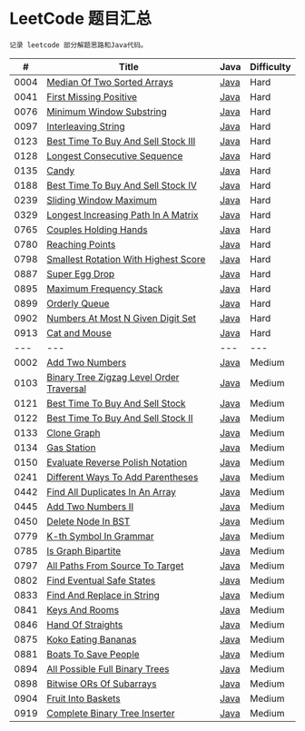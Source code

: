 
# LeetCode 题目汇总

`记录 leetcode 部分解题思路和Java代码。`

| # | Title | Java | Difficulty |
| --- | ----- | -------- | ---------- |
| 0004 | [Median Of Two Sorted Arrays](https://leetcode.com/problems/median-of-two-sorted-arrays/) | [Java](./src/main/java/me/meet/leetcode/hard/MedianOfTwoSortedArrays.java) | Hard |
| 0041 | [First Missing Positive](https://leetcode.com/problems/first-missing-positive/) | [Java](./src/main/java/me/meet/leetcode/hard/FirstMissingPositive.java) | Hard |
| 0076 | [Minimum Window Substring](https://leetcode.com/problems/minimum-window-substring/) | [Java](./src/main/java/me/meet/leetcode/hard/MinimumWindowSubsequence.java) | Hard |
| 0097 | [Interleaving String](https://leetcode.com/problems/interleaving-string/) | [Java](./src/main/java/me/meet/leetcode/hard/InterleavingString.java) | Hard |
| 0123 | [Best Time To Buy And Sell Stock III](https://leetcode.com/problems/best-time-to-buy-and-sell-stock-iii/) | [Java](./src/main/java/me/meet/leetcode/hard/BestTimeToBuyAndSellStockIII.java) | Hard |
| 0128 | [Longest Consecutive Sequence](https://leetcode.com/problems/longest-consecutive-sequence/) | [Java](./src/main/java/me/meet/leetcode/hard/LongestConsecutiveSequence.java) | Hard |
| 0135 | [Candy](https://leetcode.com/problems/candy/) | [Java](./src/main/java/me/meet/leetcode/hard/Candy.java) | Hard |
| 0188 | [Best Time To Buy And Sell Stock IV](https://leetcode.com/problems/best-time-to-buy-and-sell-stock-iv/) | [Java](./src/main/java/me/meet/leetcode/hard/BestTimeToBuyAndSellStockIV.java) | Hard |
| 0239 | [Sliding Window Maximum](https://leetcode.com/problems/sliding-window-maximum/) | [Java](./src/main/java/me/meet/leetcode/hard/SlidingWindowMaximum.java) | Hard |
| 0329 | [Longest Increasing Path In A Matrix](https://leetcode.com/problems/longest-increasing-path-in-a-matrix/) | [Java](./src/main/java/me/meet/leetcode/hard/LongestIncreasingPathInAMatrix.java) | Hard |
| 0765 | [Couples Holding Hands](https://leetcode.com/problems/couples-holding-hands/) | [Java](./src/main/java/me/meet/leetcode/hard/CouplesHoldingHands.java) | Hard |
| 0780 | [Reaching Points](https://leetcode.com/problems/reaching-points/) | [Java](./src/main/java/me/meet/leetcode/hard/ReachingPoints.java) | Hard |
| 0798 | [Smallest Rotation With Highest Score](https://leetcode.com/problems/smallest-rotation-with-highest-score/) | [Java](./src/main/java/me/meet/leetcode/hard/SmallestRotationWithHighestScore.java) | Hard |
| 0887 | [Super Egg Drop](https://leetcode.com/problems/super-egg-drop/) | [Java](./src/main/java/me/meet/leetcode/hard/SuperEggDrop.java) | Hard |
| 0895 | [Maximum Frequency Stack](https://leetcode.com/problems/maximum-frequency-stack/) | [Java](./src/main/java/me/meet/leetcode/hard/MaximumFrequencyStack.java) | Hard |
| 0899 | [Orderly Queue](https://leetcode.com/problems/orderly-queue/) | [Java](./src/main/java/me/meet/leetcode/hard/OrderlyQueue.java) | Hard |
| 0902 | [Numbers At Most N Given Digit Set](https://leetcode.com/problems/numbers-at-most-n-given-digit-set/) | [Java](./src/main/java/me/meet/leetcode/hard/NumbersAtMostNGivenDigitSet.java) | Hard |
| 0913 | [Cat and Mouse](https://leetcode.com/problems/cat-and-mouse/) | [Java](./src/main/java/me/meet/leetcode/hard/CatAndMouse.java) | Hard |
| --- | --- | --- | --- |
| 0002 | [Add Two Numbers](https://leetcode.com/problems/add-two-numbers/) | [Java](./src/main/java/me/meet/leetcode/medium/AddTwoNumbers.java) | Medium |
| 0103 | [Binary Tree Zigzag Level Order Traversal](https://leetcode.com/problems/binary-tree-zigzag-level-order-traversal/) | [Java](./src/main/java/me/meet/leetcode/medium/BinaryTreeZigzagLevelOrderTraversal.java) | Medium |
| 0121 | [Best Time To Buy And Sell Stock](https://leetcode.com/problems/best-time-to-buy-and-sell-stock/) | [Java](./src/main/java/me/meet/leetcode/medium/BestTimeToBuyAndSellStock.java) | Medium |
| 0122 | [Best Time To Buy And Sell Stock II](https://leetcode.com/problems/best-time-to-buy-and-sell-stock-ii/) | [Java](./src/main/java/me/meet/leetcode/medium/BestTimeToBuyAndSellStockII.java) | Medium |
| 0133 | [Clone Graph](https://leetcode.com/problems/clone-graph/) | [Java](./src/main/java/me/meet/leetcode/medium/CloneGraph.java) | Medium |
| 0134 | [Gas Station](https://leetcode.com/problems/gas-station/) | [Java](./src/main/java/me/meet/leetcode/medium/GasStation.java) | Medium |
| 0150 | [Evaluate Reverse Polish Notation](https://leetcode.com/problems/evaluate-reverse-polish-notation/) | [Java](./src/main/java/me/meet/leetcode/medium/EvaluateReversePolishNotation.java) | Medium |
| 0241 | [Different Ways To Add Parentheses](https://leetcode.com/problems/different-ways-to-add-parentheses/) | [Java](./src/main/java/me/meet/leetcode/medium/DifferentWaysToAddParentheses.java) | Medium |
| 0442 | [Find All Duplicates In An Array](https://leetcode.com/problems/find-all-duplicates-in-an-array/) | [Java](./src/main/java/me/meet/leetcode/medium/FindAllDuplicatesInAnArray.java) | Medium |
| 0445 | [Add Two Numbers II](https://leetcode.com/problems/add-two-numbers-ii/) | [Java](./src/main/java/me/meet/leetcode/medium/AddTwoNumbersII.java) | Medium |
| 0450 | [Delete Node In BST](https://leetcode.com/problems/delete-node-in-a-bst/) | [Java](./src/main/java/me/meet/leetcode/medium/DeleteNodeInBST.java) | Medium |
| 0779 | [K-th Symbol In Grammar](https://leetcode.com/problems/k-th-symbol-in-grammar/) | [Java](./src/main/java/me/meet/leetcode/medium/KthSymbolInGrammar.java) | Medium |
| 0785 | [Is Graph Bipartite](https://leetcode.com/problems/is-graph-bipartite/) | [Java](./src/main/java/me/meet/leetcode/medium/IsGraphBipartite.java) | Medium |
| 0797 | [All Paths From Source To Target](https://leetcode.com/problems/all-paths-from-source-to-target/) | [Java](./src/main/java/me/meet/leetcode/medium/AllPathsFromSourceToTarget.java) | Medium |
| 0802 | [Find Eventual Safe States](https://leetcode.com/problems/find-eventual-safe-states/) | [Java](./src/main/java/me/meet/leetcode/medium/FindEventualSafeStates.java) | Medium |
| 0833 | [Find And Replace in String](https://leetcode.com/problems/find-and-replace-in-string/) | [Java](./src/main/java/me/meet/leetcode/medium/FindAndReplaceInString.java) | Medium |
| 0841 | [Keys And Rooms](https://leetcode.com/problems/keys-and-rooms/) | [Java](./src/main/java/me/meet/leetcode/medium/KeysAndRooms.java) | Medium |
| 0846 | [Hand Of Straights](https://leetcode.com/problems/hand-of-straights/) | [Java](./src/main/java/me/meet/leetcode/medium/HandOfStraights.java) | Medium |
| 0875 | [Koko Eating Bananas](https://leetcode.com/problems/koko-eating-bananas/) | [Java](./src/main/java/me/meet/leetcode/medium/KokoEatingBananas.java) | Medium |
| 0881 | [Boats To Save People](https://leetcode.com/problems/boats-to-save-people/) | [Java](./src/main/java/me/meet/leetcode/medium/BoatsToSavePeople.java) | Medium |
| 0894 | [All Possible Full Binary Trees](https://leetcode.com/problems/all-possible-full-binary-trees/) | [Java](./src/main/java/me/meet/leetcode/medium/AllPossibleFullBinaryTrees.java) | Medium |
| 0898 | [Bitwise ORs Of Subarrays](https://leetcode.com/problems/bitwise-ors-of-subarrays/) | [Java](./src/main/java/me/meet/leetcode/medium/BitwiseORsOfSubarrays.java) | Medium |
| 0904 | [Fruit Into Baskets](https://leetcode.com/problems/fruit-into-baskets/) | [Java](./src/main/java/me/meet/leetcode/medium/FruitIntoBaskets.java) | Medium |
| 0919 | [Complete Binary Tree Inserter](https://leetcode.com/problems/complete-binary-tree-inserter/) | [Java](./src/main/java/me/meet/leetcode/medium/CompleteBinaryTreeInserter.java) | Medium |
